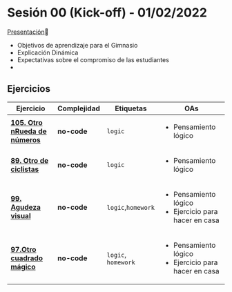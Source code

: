 # Sesión 00 (Kick-off) - 01/02/2022

[Presentación](https://docs.google.com/presentation/d/1ncCyOcIuMkMz_dMPaUSWmyiplbtXvHIBa0ZDuITqh7k/edit?usp=sharing)🔗

- Objetivos de aprendizaje para el Gimnasio
- Explicación Dinámica
- Expectativas sobre el compromiso de las estudiantes
- 

## Ejercicios

| Ejercicio                                                        | Complejidad                    | Etiquetas                    | OAs                                                                               |
| ---------------------------------------------------------------- | ------------------------------ | ---------------------------- | --------------------------------------------------------------------------------- |
| [**105. Otro nRueda de números**](https://www.cgtentubanco.org/bbva/2/rompecocos/rompecocos.htm)                                                  |  **no-code**        | `logic`           | <ul><li> Pensamiento lógico </li></ul>                                       |
| [**89. Otro de ciclistas**](https://www.cgtentubanco.org/bbva/2/rompecocos/rompecocos_histo.htm)                                                  |  **no-code**        | `logic`           | <ul><li> Pensamiento lógico </li></ul>                                       |
| [**99. Agudeza visual**](https://www.cgtentubanco.org/bbva/2/rompecocos/rompecocos_histo.htm)       | **no-code**        | `logic`,`homework`           | <ul><li> Pensamiento lógico </li><li> Ejercicio para hacer en casa </li></ul>                                       |
| [**97.Otro cuadrado mágico**](https://www.cgtentubanco.org/bbva/2/rompecocos/rompecocos_histo.htm) | **no-code** | `logic`, `homework` | <ul><li> Pensamiento lógico</li><li> Ejercicio para hacer en casa </li></ul> |